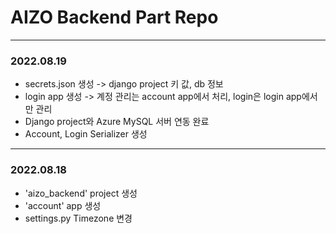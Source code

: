 # AIZO Backend Part Repo
---
### 2022.08.19
- secrets.json 생성 -> django project 키 값, db 정보
- login app 생성 -> 계정 관리는 account app에서 처리, login은 login app에서만 관리
- Django project와 Azure MySQL 서버 연동 완료
- Account, Login Serializer 생성
---

### 2022.08.18
- 'aizo_backend' project 생성
- 'account' app 생성
- settings.py Timezone 변경
